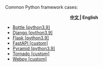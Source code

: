 Common Python framework cases:

<p align="center"><b> <a href="./readme.md"> 中文 </a> | English </b></p>

- [Bottle [python3.9]](./bottle/src)
- [Django [python3.9]](./django/src)
- [Flask [python3.9]](./flask/src)
- [FastAPI [custom]](./fastapi/src)
- [Pyramid [python3.9]](./pyramid/src)
- [Tornado [custom]](./tornado/src)
- [Webpy [custom]](./webpy/src)